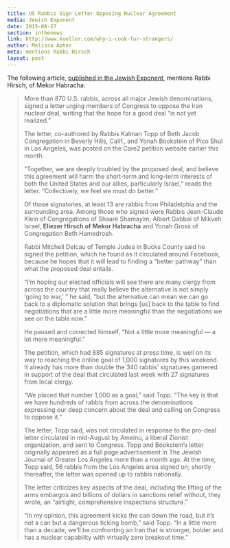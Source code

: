 ```yaml
---
title: US Rabbis Sign Letter Opposing Nuclear Agreement
media: Jewish Exponent
date: 2015-08-27
section: inthenews
link: http://www.kveller.com/why-i-cook-for-strangers/
author: Melissa Apter
meta: mentions Rabbi Hirsch
layout: post
---
```


The following article, [published in the Jewish Exponent](http://jewishexponent.com/headlines/2015/08/us-rabbis-sign-letter-opposing-nuclear-agreement), mentions Rabbi Hirsch, of Mekor Habracha:

>More than 870 U.S. rabbis, across all major Jewish denominations, signed a letter urging members of Congress to oppose the Iran nuclear deal, writing that the hope for a good deal “is not yet realized.”
>
>The letter, co-authored by Rabbis Kalman Topp of Beth Jacob Congregation in Beverly Hills, Calif., and Yonah Bookstein of Pico Shul in Los Angeles, was posted on the Care2 petition website earlier this month.
>
>“Together, we are deeply troubled by the proposed deal, and believe this agreement will harm the short-term and long-term interests of both the United States and our allies, particularly Israel,” reads the letter. “Collectively, we feel we must do better.”
>
>Of those signatories, at least 13 are rabbis from Philadelphia and the surrounding area. Among those who signed were Rabbis Jean-Claude Klein of Congregations of Shaare Shamayim, Albert Gabbai of Mikveh Israel, **Eliezer Hirsch of Mekor Habracha** and Yonah Gross of Congregation Beth Hamedrosh.
>
>Rabbi Mitchell Delcau of Temple Judea in Bucks County said he signed the petition, which he found as it circulated around Facebook, because he hopes that it will lead to finding a “better pathway” than what the proposed deal entails.
>
>“I’m hoping our elected officials will see there are many clergy from across the country that really believe the alternative is not simply ‘going to war,’ ” he said, “but the alternative can mean we can go back to a diplomatic solution that brings [us] back to the table to find negotiations that are a little more meaningful than the negotiations we see on the table now.”
>
>He paused and corrected himself, “Not a little more meaningful — a lot more meaningful.”
>
>The petition, which had 885 signatures at press time, is well on its way to reaching the online goal of 1,000 signatures by this weekend. It already has more than double the 340 rabbis’ signatures garnered in support of the deal that circulated last week with 27 signatures from local clergy.
>
>“We placed that number 1,000 as a goal,” said Topp. “The key is that we have hundreds of rabbis from across the denominations expressing our deep concern about the deal and calling on Congress to oppose it.”
>
>The letter, Topp said, was not circulated in response to the pro-deal letter circulated in mid-August by Ameinu, a liberal Zionist organization, and sent to Congress. Topp and Bookstein’s letter originally appeared as a full page advertisement in The Jewish Journal of Greater Los Angeles more than a month ago. At the time, Topp said, 56 rabbis from the Los Angeles area signed on; shortly thereafter, the letter was opened up to rabbis nationally.
>
>The letter criticizes key aspects of the deal, including the lifting of the arms embargos and billions of dollars in sanctions relief without, they wrote, an “airtight, comprehensive inspections structure.”
>
>“In my opinion, this agreement kicks the can down the road, but it’s not a can but a dangerous ticking bomb,” said Topp. “In a little more than a decade, we’ll be confronting an Iran that is stronger, bolder and has a nuclear capability with virtually zero breakout time.”
